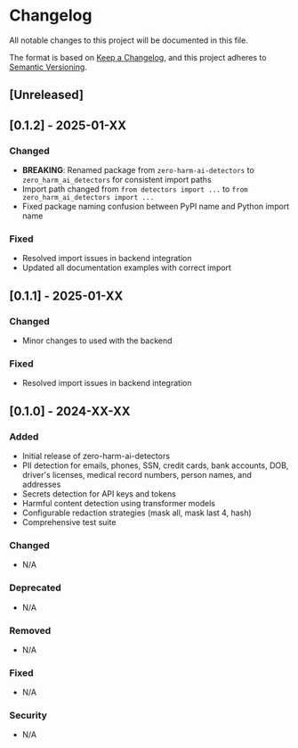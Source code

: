 # Changelog

All notable changes to this project will be documented in this file.

The format is based on [Keep a Changelog](https://keepachangelog.com/en/1.0.0/),
and this project adheres to [Semantic Versioning](https://semver.org/spec/v2.0.0.html).

## [Unreleased]

## [0.1.2] - 2025-01-XX

### Changed
- **BREAKING**: Renamed package from `zero-harm-ai-detectors` to `zero_harm_ai_detectors` for consistent import paths
- Import path changed from `from detectors import ...` to `from zero_harm_ai_detectors import ...`
- Fixed package naming confusion between PyPI name and Python import name

### Fixed
- Resolved import issues in backend integration
- Updated all documentation examples with correct import 

## [0.1.1] - 2025-01-XX

### Changed
- Minor changes to used with the backend

### Fixed
- Resolved import issues in backend integration

## [0.1.0] - 2024-XX-XX

### Added
- Initial release of zero-harm-ai-detectors
- PII detection for emails, phones, SSN, credit cards, bank accounts, DOB, driver's licenses, medical record numbers, person names, and addresses
- Secrets detection for API keys and tokens
- Harmful content detection using transformer models
- Configurable redaction strategies (mask all, mask last 4, hash)
- Comprehensive test suite

### Changed
- N/A

### Deprecated
- N/A

### Removed
- N/A

### Fixed
- N/A

### Security
- N/A